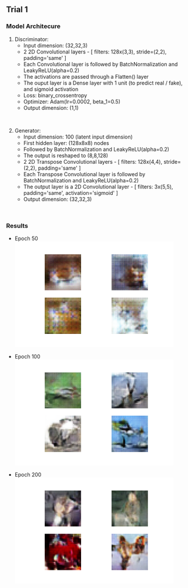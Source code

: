## Trial 1

### Model Architecure
1. Discriminator:
   - Input dimension: (32,32,3)
   - 2 2D Convolutional layers - [ filters: 128x(3,3), stride=(2,2), padding='same' ]
   - Each Convolutional layer is followed by BatchNormalization and LeakyReLU(alpha=0.2)
   - The activations are passed through a Flatten() layer
   - The ouput layer is a Dense layer with 1 unit (to predict real / fake), and sigmoid activation
   - Loss: binary_crossentropy
   - Optimizer: Adam(lr=0.0002, beta_1=0.5)
   - Output dimension: (1,1)
<br>

2. Generator:
   - Input dimension: 100 (latent input dimension)
   - First hidden layer: (128x8x8) nodes
   - Followed by BatchNormalization and LeakyReLU(alpha=0.2)
   - The output is reshaped to (8,8,128)
   - 2 2D Transpose Convolutional layers - [ filters: 128x(4,4), stride=(2,2), padding='same' ]
   - Each Transpose Convolutional layer is followed by BatchNormalization and LeakyReLU(alpha=0.2)
   - The output layer is a 2D Convolutional layer - [ filters: 3x(5,5), padding='same', activation='sigmoid' ]
   - Output dimension: (32,32,3)
<br>

### Results
- Epoch 50<br>
   <kbd><img src="gen_images/image_e_50.png"></kbd>

- Epoch 100<br>
   <kbd><img src="gen_images/image_e_100.png"></kbd>

- Epoch 200<br>
   <kbd><img src="gen_images/image_e_200.png"></kbd>
